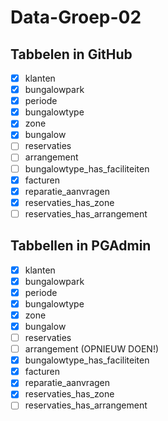 # Data-Groep-02

## Tabbelen in GitHub

 - [x] klanten
 - [x] bungalowpark
 - [x] periode
 - [x] bungalowtype
 - [x] zone
 - [x] bungalow
 - [ ] reservaties
 - [ ] arrangement
 - [ ] bungalowtype_has_faciliteiten
 - [x] facturen
 - [x] reparatie_aanvragen
 - [x] reservaties_has_zone
 - [ ] reservaties_has_arrangement

## Tabbellen in PGAdmin
 - [x] klanten
 - [x] bungalowpark
 - [x] periode
 - [x] bungalowtype
 - [x] zone
 - [x] bungalow
 - [ ] reservaties
 - [ ] arrangement (OPNIEUW DOEN!)
 - [x] bungalowtype_has_faciliteiten
 - [x] facturen
 - [x] reparatie_aanvragen
 - [x] reservaties_has_zone
 - [ ] reservaties_has_arrangement
<!--stackedit_data:
eyJoaXN0b3J5IjpbMTk0ODA4NjcxNF19
-->
